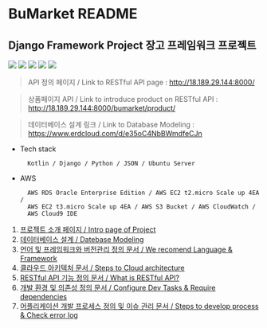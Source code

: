 BuMarket README
==========================================================================================
Django Framework Project 장고 프레임워크 프로젝트
------------------------------------------------------------------------------------------
<img src="https://raw.githubusercontent.com/dsg890789/JwsPortfolio/master/Django%20Framework%20Project/Scalable%20RESTful%20Server%20Architecture.png">
<img src="https://raw.githubusercontent.com/dsg890789/JwsPortfolio/master/Django%20Framework%20Project/REST%20API.png">
<img src="https://raw.githubusercontent.com/dsg890789/JwsPortfolio/master/Django%20Framework%20Project/BuMarket%20API%20Document.png">
<img src="https://raw.githubusercontent.com/dsg890789/JwsPortfolio/master/Django%20Framework%20Project/BuMarket%20Database.png">
<img src="https://raw.githubusercontent.com/dsg890789/JwsPortfolio/master/Django%20Framework%20Project/BuMarket%20Github.png">

> API 정의 페이지 / Link to RESTful API page : http://18.189.29.144:8000/

> 상품페이지 API / Link to introduce product on RESTful API : http://18.189.29.144:8000/bumarket/product/

> 데이터베이스 설계 링크 / Link to Database Modeling : https://www.erdcloud.com/d/e35oC4NbBWmdfeCJn

- Tech stack

        Kotlin / Django / Python / JSON / Ubuntu Server

- AWS
        
        AWS RDS Oracle Enterprise Edition / AWS EC2 t2.micro Scale up 4EA / 
        AWS EC2 t3.micro Scale up 4EA / AWS S3 Bucket / AWS CloudWatch / 
        AWS Cloud9 IDE

1. [프로젝트 소개 페이지 / Intro page of Project ](https://github.com/dsg890789/JwsPortfolio/blob/master/Django%20Framework%20Project/README.md)
2. [데이터베이스 설계 / Datebase Modeling](https://github.com/dsg890789/JwsPortfolio/blob/master/Django%20Framework%20Project/2.%EB%8D%B0%EC%9D%B4%ED%84%B0%EB%B2%A0%EC%9D%B4%EC%8A%A4%20%EC%84%A4%EA%B3%84%20%EB%AC%B8%EC%84%9C.md)
3. [언어 및 프레임워크와 버전관리 정의 문서 / We recomend Language & Framework](https://github.com/dsg890789/JwsPortfolio/blob/master/Django%20Framework%20Project/3.%EC%96%B8%EC%96%B4%20%EB%B0%8F%20%ED%94%84%EB%A0%88%EC%9E%84%EC%9B%8C%ED%81%AC%EC%99%80%20%EB%B2%84%EC%A0%84%EA%B4%80%EB%A6%AC%20%EC%A0%95%EC%9D%98%20%EB%AC%B8%EC%84%9C.md)
4.  [클라우드 아키텍처 문서 / Steps to Cloud architecture](https://github.com/dsg890789/JwsPortfolio/blob/master/Django%20Framework%20Project/4.%ED%81%B4%EB%9D%BC%EC%9A%B0%EB%93%9C%20%EC%95%84%ED%82%A4%ED%85%8D%ED%8A%B8%20%EB%AC%B8%EC%84%9C.md)
5. [RESTful API 기능 정의 문서 / What is RESTful API?](https://github.com/dsg890789/JwsPortfolio/blob/master/Django%20Framework%20Project/5-1.Restful%20API%20%EA%B8%B0%EB%8A%A5%20%EC%A0%95%EC%9D%98%20%EB%AC%B8%EC%84%9C.md)
6. [개발 환경 및 의존성 정의 문서 / Configure Dev Tasks & Require dependencies ](https://github.com/dsg890789/JwsPortfolio/blob/master/Django%20Framework%20Project/6.%EA%B0%9C%EB%B0%9C%20%ED%99%98%EA%B2%BD%20%EB%B0%8F%20%EC%9D%98%EC%A1%B4%EC%84%B1%20%EC%A0%95%EC%9D%98%20%EB%AC%B8%EC%84%9C.md)
7. [어플리케이션 개발 프로세스 정의 및 이슈 관리 문서 / Steps to develop process & Check error log ](https://github.com/dsg890789/JwsPortfolio/blob/master/Django%20Framework%20Project/7.%EC%96%B4%ED%94%8C%EB%A6%AC%EC%BC%80%EC%9D%B4%EC%85%98%20%EA%B0%9C%EB%B0%9C%20%ED%94%84%EB%A1%9C%EC%84%B8%EC%8A%A4%20%EC%A0%95%EC%9D%98%20%EB%B0%8F%20%EC%9D%B4%EC%8A%88%20%EA%B4%80%EB%A6%AC%20%EB%AC%B8%EC%84%9C.md)
